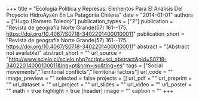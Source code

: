 +++
title = "Ecología Política y Represas: Elementos Para El Análisis Del Proyecto HidroAysén En La Patagonia Chilena"
date = "2014-01-01"
authors = ["Hugo {Romero Toledo}"]
publication_types = ["2"]
publication = "Revista de geografía Norte Grande(57) 161--175. https://doi.org/10.4067/S0718-34022014000100011"
publication_short = "Revista de geografía Norte Grande(57) 161--175. https://doi.org/10.4067/S0718-34022014000100011"
abstract = "(Abstract not available)"
abstract_short = ""
url_source = "http://www.scielo.cl/scielo.php?script=sci_abstract&pid=S0718-34022014000100011&lng=pt&nrm=iso&tlng=es"
tags = ["Social movements","Territorial conflicts","Territorial factors"]
url_code = ""
image_preview = ""
selected = false
projects = []
url_pdf = ""
url_preprint = ""
url_dataset = ""
url_project = ""
url_slides = ""
url_video = ""
url_poster = ""
math = true
highlight = true
[header]
image = ""
caption = ""
+++
